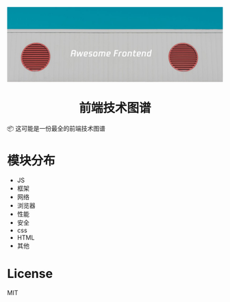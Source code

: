 <img align="center" src='./awesome-frontend.jpg' />

<h1 align="center">
  前端技术图谱
</h1>

📦 这可能是一份最全的前端技术图谱

# 模块分布

- JS
- 框架
- 网络
- 浏览器
- 性能
- 安全
- css
- HTML
- 其他

# License
MIT

